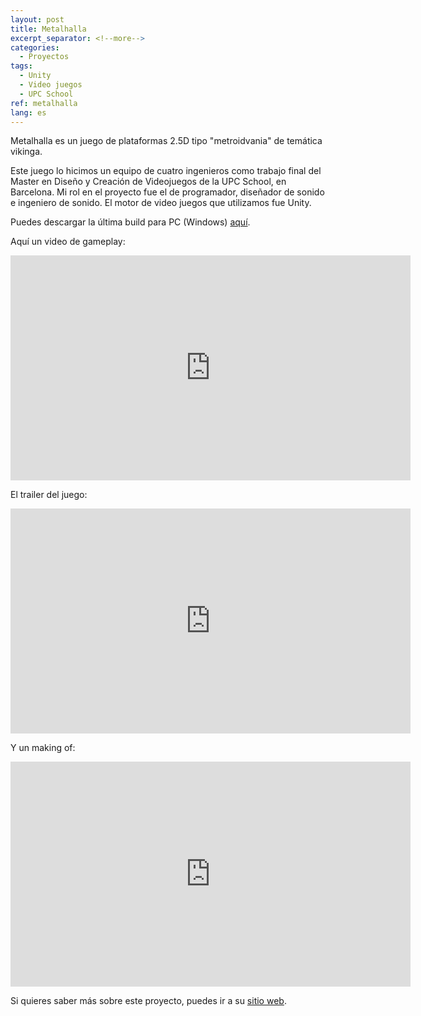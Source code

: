 ```yaml
---
layout: post
title: Metalhalla
excerpt_separator: <!--more-->
categories:
  - Proyectos
tags:
  - Unity
  - Video juegos
  - UPC School
ref: metalhalla
lang: es
---
```


Metalhalla es un juego de plataformas 2.5D tipo "metroidvania" de temática vikinga.

Este juego lo hicimos un equipo de cuatro ingenieros como trabajo final del Master en Diseño y Creación de Videojuegos de la UPC School, en Barcelona.
Mi rol en el proyecto fue el de programador, diseñador de sonido e ingeniero de sonido.
El motor de video juegos que utilizamos fue Unity.

<!--more-->

Puedes descargar la última build para PC (Windows) [aquí](https://drive.google.com/open?id=0Bwhzd1ijHPU5a0h6TTI0VFBCdEk).

Aquí un video de gameplay:

<div class="embed-responsive embed-responsive-16by9">
  <iframe width="640" height="360" src="https://www.youtube-nocookie.com/embed/utfxtS1Qj5s?controls=0&amp;" frameborder="0" allowfullscreen></iframe>
</div>

El trailer del juego:

<div class="embed-responsive embed-responsive-16by9">
  <iframe width="640" height="360" src="https://www.youtube-nocookie.com/embed/fL6d0sI0bOA?controls=0&amp;" frameborder="0" allowfullscreen></iframe>
</div>

Y un making of:

<div class="embed-responsive embed-responsive-16by9">
  <iframe width="640" height="360" src="https://www.youtube-nocookie.com/embed/vnKmSCjDNus?controls=0&amp;" frameborder="0" allowfullscreen></iframe>
</div>

Si quieres saber más sobre este proyecto, puedes ir a su [sitio web](https://metalhalla.carrd.co/).
